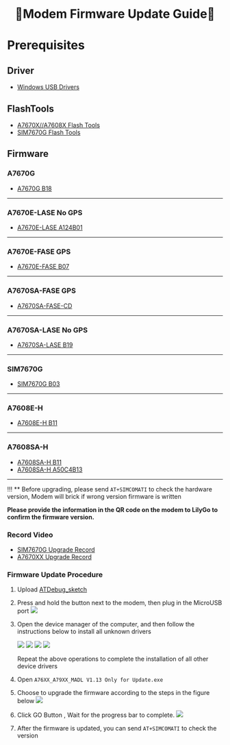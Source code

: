 
<h1 align = "center">🌟Modem Firmware Update Guide🌟</h1>

# Prerequisites

## Driver

* [Windows USB Drivers](https://drive.google.com/drive/folders/1-7x2z00a5VO7GZS96C6mDupNTBXIh--H?usp=sharing)

## FlashTools

* [A7670X//A7608X Flash Tools](https://drive.google.com/drive/folders/1-g62XMu5g_O6CzTG5M1eAE5d3Q_mhWlV?usp=sharing)
* [SIM7670G Flash Tools](https://drive.google.com/file/d/1-CHQOXQhCJRr1S8rP_AGHVWGqE823wem/view?usp=sharing)

## Firmware

### A7670G

* [A7670G B18](https://drive.google.com/file/d/10BxF-O2aPQ9vB5N97VT3bxPguURNoMvF/view?usp=sharing)

------------------------

### A7670E-LASE No GPS

<!-- * [A7670E-LASE B14](https://drive.google.com/file/d/1ERblToPH4FoAo2dVYn3B--u_FzhIzeMQ/view?usp=sharing) Known HTTP 715 Errors Don't use this version-->
* [A7670E-LASE A124B01](https://drive.google.com/file/d/1-14KABQxVgjcJjJVuofp1BkZd0VYZVWA/view?usp=sharing)<!-- 20241008 Update Fixed  HTTP 715 error-->

------------------------

### A7670E-FASE GPS

<!-- A011B07V01A7670M7_F_A7670E-FASE_CD_V101230711 -->
* [A7670E-FASE B07](https://drive.google.com/file/d/1-5A9w4MCXNz6F5ODhynne0rC9IUOeOdH/view?usp=sharing)<!-- 20241008 Update Fixed  HTTP 715 error-->

------------------------

### A7670SA-FASE GPS

<!-- A011B07V01A7670M7_F_A7670SA-FASE_CD_V101230712 -->
* [A7670SA-FASE-CD](https://drive.google.com/file/d/1-CcYlyPOYpIpcmSDjnfIXDE-GuazzLjO/view?usp=sharing) <!-- 20241009 Update Fixed  HTTP 715 error-->

------------------------

### A7670SA-LASE No GPS

* [A7670SA-LASE B19](https://drive.google.com/file/d/1-evoE-qTLzQEG3OrGdrq9SVuDxEVGHeQ/view?usp=sharing)

------------------------

### SIM7670G

<!-- * ~~[SIM7670G B02](https://drive.google.com/file/d/1-63xiw4TbGwHi3rQDzJpPKwp2SDNPXC1/view?usp=sharing) Known HTTP 715 Errors Don't use this version~~  -->
* [SIM7670G B03](https://drive.google.com/file/d/1bBrze2eDtrjEuJ_2yiufSo87eIk_mYkE/view?usp=sharing) <!-- 20241008 Update Fixed  HTTP 715 error-->

------------------------

### A7608E-H

* [A7608E-H B11](https://drive.google.com/file/d/1IfNkPfQmfG3oqbXEZl0YD_9qgLsN4e_D/view?usp=sharing)

------------------------

### A7608SA-H

* [A7608SA-H B11](https://drive.google.com/file/d/1ktLzCjnd0TXzbiythU1EaWVkAokXzkf9/view?usp=sharing)
* [A7608SA-H A50C4B13](https://drive.google.com/file/d/1-LsgDug-Zz_0kU96HlCGtfks3ruvjcQb/view?usp=sharing)

------------------------

!!! ** Before upgrading, please send `AT+SIMCOMATI` to check the hardware version, Modem will brick if wrong version firmware is written

**Please provide the information in the QR code on the modem to LilyGo to confirm the firmware version.**

### Record Video 

* [SIM7670G Upgrade Record](https://www.youtube.com/watch?v=fAtrz_4DfVs)
* [A7670XX Upgrade Record](https://youtu.be/AZkm-Z7mKn8)


### Firmware Update Procedure

1. Upload [ATDebug_sketch](../examples/ATdebug/ATdebug.ino)
2. Press and hold the button next to the modem, then plug in the MicroUSB port
   ![](../images/upgrade/boot_pin.jpg)
   
3. Open the device manager of the computer, and then follow the instructions below to install all unknown drivers

   ![](../images/upgrade/step2.jpg)
   ![](../images/upgrade/step3.jpg)
   ![](../images/upgrade/step4.jpg)
   ![](../images/upgrade/step5.jpg)

    Repeat the above operations to complete the installation of all other device drivers

4. Open `A76XX_A79XX_MADL V1.13 Only for Update.exe`
5. Choose to upgrade the firmware according to the steps in the figure below
   ![](../images/upgrade/step1.jpg)
6. Click GO Button , Wait for the progress bar to complete.
   ![](../images/upgrade/step6.jpg)

7. After the firmware is updated, you can send `AT+SIMCOMATI` to check the version
